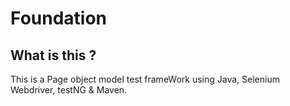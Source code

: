 # Foundation

## What is this ?

This is a Page object model test frameWork using Java, Selenium Webdriver, testNG & Maven.